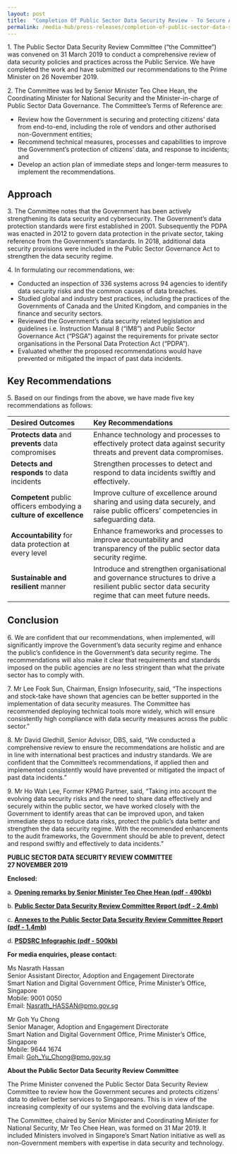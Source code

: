 ```yaml
---
layout: post
title:  "Completion Of Public Sector Data Security Review - To Secure And Protect Citizens’ Data"
permalink: /media-hub/press-releases/completion-of-public-sector-data-security-review-to-secure-and-protect-citizens-data
---
```


1\. The Public Sector Data Security Review Committee (“the Committee”) was convened on 31 March 2019 to conduct a comprehensive review of data security policies and practices across the Public Service. We have completed the work and have submitted our recommendations to the Prime Minister on 26 November 2019.

2\. The Committee was led by Senior Minister Teo Chee Hean, the Coordinating Minister for National Security and the Minister-in-charge of Public Sector Data Governance. The Committee’s Terms of Reference are:

  * Review how the Government is securing and protecting citizens’ data from end-to-end, including the role of vendors and other authorised non-Government entities;
  * Recommend technical measures, processes and capabilities to improve the Government’s protection of citizens’ data, and response to incidents; and
  * Develop an action plan of immediate steps and longer-term measures to implement the recommendations.

## Approach 

3\. The Committee notes that the Government has been actively strengthening its data security and cybersecurity. The Government’s data protection standards were first established in 2001. Subsequently the PDPA was enacted in 2012 to govern data protection in the private sector, taking reference from the Government’s standards. In 2018, additional data security provisions were included in the Public Sector Governance Act to strengthen the data security regime.

4\. In formulating our recommendations, we:

  * Conducted an inspection of 336 systems across 94 agencies to identify data security risks and the common causes of data breaches.
  * Studied global and industry best practices, including the practices of the Governments of Canada and the United Kingdom, and companies in the finance and security sectors.
  * Reviewed the Government’s data security related legislation and guidelines i.e. Instruction Manual 8 (“IM8”) and Public Sector Governance Act (“PSGA”) against the requirements for private sector organisations in the Personal Data Protection Act (“PDPA”).
  * Evaluated whether the proposed recommendations would have prevented or mitigated the impact of past data incidents.

## Key Recommendations

5\. Based on our findings from the above, we have made five key recommendations as follows:


| **Desired Outcomes**| **Key Recommendations** |
|:--------| :-------------|
| **Protects data** and **prevents** data compromises| Enhance technology and processes to effectively protect data against security threats and prevent data compromises.
|**Detects and responds** to data incidents |Strengthen processes to detect and respond to data incidents swiftly and effectively.|
|**Competent** public officers embodying a **culture of excellence**|Improve culture of excellence around sharing and using data securely, and raise public officers’ competencies in safeguarding data.|
|**Accountability** for data protection at every level|Enhance frameworks and processes to improve accountability and transparency of the public sector data security regime.|
|**Sustainable and resilient** manner|Introduce and strengthen organisational and governance structures to drive a resilient public sector data security regime that can meet future needs.|

## Conclusion

6\. We are confident that our recommendations, when implemented, will significantly improve the Government’s data security regime and enhance the public’s confidence in the Government’s data security regime. The recommendations will also make it clear that requirements and standards imposed on the public agencies are no less stringent than what the private sector has to comply with.

7\. Mr Lee Fook Sun, Chairman, Ensign Infosecurity, said, “The inspections and stock-take have shown that agencies can be better supported in the implementation of data security measures. The Committee has recommended deploying technical tools more widely, which will ensure consistently high compliance with data security measures across the public sector.”

8\. Mr David Gledhill, Senior Advisor, DBS, said, “We conducted a comprehensive review to ensure the recommendations are holistic and are in line with international best practices and industry standards. We are confident that the Committee’s recommendations, if applied then and implemented consistently would have prevented or mitigated the impact of past data incidents.”

9\. Mr Ho Wah Lee, Former KPMG Partner, said, “Taking into account the evolving data security risks and the need to share data effectively and securely within the public sector, we have worked closely with the Government to identify areas that can be improved upon, and taken immediate steps to reduce data risks, protect the public’s data better and strengthen the data security regime. With the recommended enhancements to the audit frameworks, the Government should be able to prevent, detect and respond swiftly and effectively to data incidents.”

**PUBLIC SECTOR DATA SECURITY REVIEW COMMITTEE**<br>
**27 NOVEMBER 2019**

**Enclosed:**

a. **[Opening remarks by Senior Minister Teo Chee Hean (pdf - 490kb)](/files/press-releases/2019/opening-remarks-by-sm-teo-at-psdsrc-press-conference-27-nov-2019.pdf)**

b. **[Public Sector Data Security Review Committee Report (pdf - 2.4mb)](/files/publications/psdsrc-main-report-Nov2019.pdf)**

c. **[Annexes to the Public Sector Data Security Review Committee Report (pdf - 1.4mb)](/files/publications/annexes-to-the-psdsrc-final-report.pdf)**

d. **[PSDSRC Infographic (pdf - 500kb)](/files/abt-smart-nation/psdsrc-infographic.pdf)**

**For media enquiries, please contact:**

Ms Nasrath Hassan<br>
Senior Assistant Director, Adoption and Engagement Directorate<br>
Smart Nation and Digital Government Office, Prime Minister’s Office, Singapore<br>
Mobile: 9001 0050<br>
Email: [Nasrath_HASSAN@pmo.gov.sg](mailto:Nasrath_HASSAN@pmo.gov.sg)

Mr Goh Yu Chong<br>
Senior Manager, Adoption and Engagement Directorate<br>
Smart Nation and Digital Government Office, Prime Minister’s Office, Singapore<br>
Mobile: 9644 1674<br>
Email: [Goh_Yu_Chong@pmo.gov.sg](mailto:Goh_Yu_Chong@pmo.gov.sg)

**About the Public Sector Data Security Review Committee**

The Prime Minister convened the Public Sector Data Security Review Committee to review how the Government secures and protects citizens’ data to deliver better services to Singaporeans. This is in view of the increasing complexity of our systems and the evolving data landscape.

The Committee, chaired by Senior Minister and Coordinating Minister for National Security, Mr Teo Chee Hean, was formed on 31 Mar 2019. It included Ministers involved in Singapore’s Smart Nation initiative as well as non-Government members with expertise in data security and technology.
